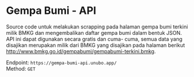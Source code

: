 # Gempa Bumi - API
Source code untuk melakukan scrapping pada halaman gempa bumi terkini milik BMKG dan mengembalikan daftar gempa bumi dalam bentuk JSON. API ini dapat digunakan secara gratis dan cuma- cuma, semua data yang disajikan merupakan milik dari BMKG yang disajikan pada halaman berikut http://www.bmkg.go.id/gempabumi/gempabumi-terkini.bmkg.

Endpoint: `https://gempa-bumi-api.unubo.app/`  
Method: `GET`